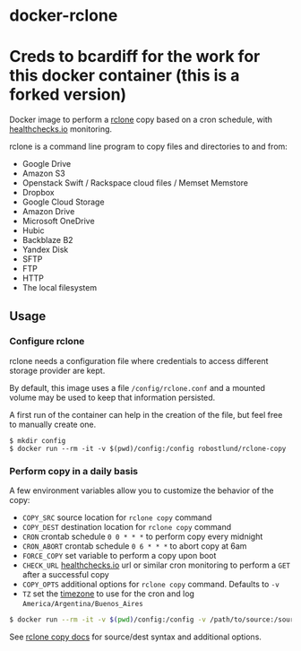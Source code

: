 # docker-rclone
# Creds to bcardiff for the work for this docker container (this is a forked version)

Docker image to perform a [rclone](http://rclone.org) copy based on a cron schedule, with [healthchecks.io](https://healthchecks.io) monitoring.

rclone is a command line program to copy files and directories to and from:

* Google Drive
* Amazon S3
* Openstack Swift / Rackspace cloud files / Memset Memstore
* Dropbox
* Google Cloud Storage
* Amazon Drive
* Microsoft OneDrive
* Hubic
* Backblaze B2
* Yandex Disk
* SFTP
* FTP
* HTTP
* The local filesystem


## Usage

### Configure rclone

rclone needs a configuration file where credentials to access different storage
provider are kept.

By default, this image uses a file `/config/rclone.conf` and a mounted volume may be used to keep that information persisted.

A first run of the container can help in the creation of the file, but feel free to manually create one.

```
$ mkdir config
$ docker run --rm -it -v $(pwd)/config:/config robostlund/rclone-copy
```

### Perform copy in a daily basis

A few environment variables allow you to customize the behavior of the copy:

* `COPY_SRC` source location for `rclone copy` command
* `COPY_DEST` destination location for `rclone copy` command
* `CRON` crontab schedule `0 0 * * *` to perform copy every midnight
* `CRON_ABORT` crontab schedule `0 6 * * *` to abort copy at 6am
* `FORCE_COPY` set variable to perform a copy upon boot
* `CHECK_URL` [healthchecks.io](https://healthchecks.io) url or similar cron monitoring to perform a `GET` after a successful copy
* `COPY_OPTS` additional options for `rclone copy` command. Defaults to `-v`
* `TZ` set the [timezone](https://en.wikipedia.org/wiki/List_of_tz_database_time_zones) to use for the cron and log `America/Argentina/Buenos_Aires`

```bash
$ docker run --rm -it -v $(pwd)/config:/config -v /path/to/source:/source -e COPY_SRC="/source" -e COPY_DEST="dest:path" -e TZ="America/Argentina/Buenos_Aires" -e CRON="0 0 * * *" -e CRON_ABORT="0 6 * * *" -e FORCE_COPY=1 -e CHECK_URL=https://hchk.io/hchk_uuid robinostlund/rclone-copy
```

See [rclone copy docs](https://rclone.org/commands/rclone_copy/) for source/dest syntax and additional options.
